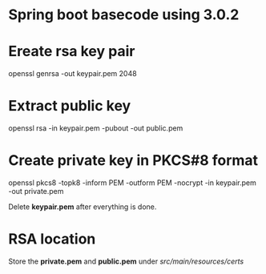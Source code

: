 # Spring boot basecode using 3.0.2

# Ereate rsa key pair
openssl genrsa -out keypair.pem 2048

# Extract public key
openssl rsa -in keypair.pem -pubout -out public.pem

# Create private key in PKCS#8 format
openssl pkcs8 -topk8 -inform PEM -outform PEM -nocrypt -in keypair.pem -out private.pem

Delete **keypair.pem** after everything is done.

# RSA location
Store the **private.pem** and **public.pem** under *src/main/resources/certs*
